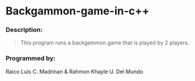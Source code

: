 # Backgammon-game-in-c++

### Description:

> This program runs a backgammon game that is played by 2 players.

### Programmed by:

Raico Luis C. Madrinan & Rahmon Khayle U. Del Mundo